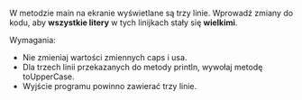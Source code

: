 W metodzie main na ekranie wyświetlane są trzy linie.
Wprowadź zmiany do kodu, aby **wszystkie litery** w tych linijkach stały się **wielkimi**.

Wymagania:
- Nie zmieniaj wartości zmiennych caps i usa.
- Dla trzech linii przekazanych do metody println, wywołaj metodę toUpperCase.
- Wyjście programu powinno zawierać trzy linie.